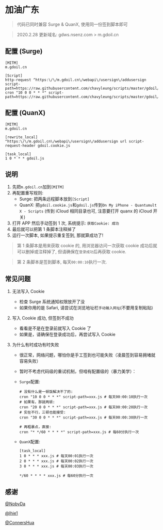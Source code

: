 # 加油广东

> 代码已同时兼容 Surge & QuanX, 使用同一份签到脚本即可

> 2020.2.28 更新域名: gdws.nsenz.com > m.gdoil.cn

## 配置 (Surge)

```properties
[MITM]
m.gdoil.cn

[Script]
http-request ^https:\/\/m.gdoil.cn\/webapi\/usersign\/addusersign script-path=https://raw.githubusercontent.com/chavyleung/scripts/master/gdoil/gdoil.cookie.js
cron "10 0 0 * * *" script-path=https://raw.githubusercontent.com/chavyleung/scripts/master/gdoil/gdoil.js
```

## 配置 (QuanX)

```properties
[MITM]
m.gdoil.cn

[rewrite_local]
^https:\/\/m.gdoil.cn\/webapi\/usersign\/addusersign url script-request-header gdoil.cookie.js

[task_local]
1 0 * * * gdoil.js
```

## 说明

1. 先把`m.gdoil.cn`加到`[MITM]`
2. 再配置重写规则:
   - Surge: 把两条远程脚本放到`[Script]`
   - QuanX: 把`gdoil.cookie.js`和`gdoil.js`传到`On My iPhone - Quantumult X - Scripts` (传到 iCloud 相同目录也可, 注意要打开 quanx 的 iCloud 开关)
3. 打开 APP 然后手动签到 1 次, 系统提示: `获取Cookie: 成功`
4. 最后就可以把第 1 条脚本注释掉了
5. 运行一次脚本, 如果提示重复签到, 那就算成功了!

> 第 1 条脚本是用来获取 cookie 的, 用浏览器访问一次获取 cookie 成功后就可以删掉或注释掉了, 但请确保在`登录成功`后再获取 cookie.

> 第 2 条脚本是签到脚本, 每天`00:00:10`执行一次.

## 常见问题

1. 无法写入 Cookie

   - 检查 Surge 系统通知权限放开了没
   - 如果你用的是 Safari, 请尝试在浏览地址栏`手动输入网址`(不要用复制粘贴)

2. 写入 Cookie 成功, 但签到不成功

   - 看看是不是在登录前就写入 Cookie 了
   - 如果是，请确保在登录成功后，再尝试写入 Cookie

3. 为什么有时成功有时失败

   - 很正常，网络问题，哪怕你是手工签到也可能失败（凌晨签到容易拥堵就容易失败）
   - 暂时不考虑代码级的重试机制，但咱有配置级的（暴力美学）：

   - `Surge`配置:

     ```properties
     # 没有什么是一顿饭解决不了的:
     cron "10 0 0 * * *" script-path=xxx.js # 每天00:00:10执行一次
     # 如果有，那就两顿:
     cron "20 0 0 * * *" script-path=xxx.js # 每天00:00:20执行一次
     # 实在不行，三顿也能接受:
     cron "30 0 0 * * *" script-path=xxx.js # 每天00:00:30执行一次

     # 再粗暴点，直接:
     cron "* */60 * * * *" script-path=xxx.js # 每60分执行一次
     ```

   - `QuanX`配置:

     ```properties
     [task_local]
     1 0 * * * xxx.js # 每天00:01执行一次
     2 0 * * * xxx.js # 每天00:02执行一次
     3 0 * * * xxx.js # 每天00:03执行一次

     */60 * * * * xxx.js # 每60分执行一次
     ```

## 感谢

[@NobyDa](https://github.com/NobyDa)

[@lhie1](https://github.com/lhie1)

[@ConnersHua](https://github.com/ConnersHua)
